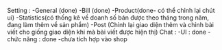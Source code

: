 Setting : 
    -General (done)
    -Bill (done)
    -Product(done- có thể chỉnh lại chút ui)
    -Statistics(có thống kê về doanh số bán được theo tháng trong năm, đang làm thêm về sản phẩm)
    -Post (Chỉnh lại giao diện thêm và chỉnh bài viết cho giống giao diện khi mà bài viết được hiện thị)
Chat : 
    -UI : done
    -chức năng : done
    -chưa tích hợp vào shop
    
